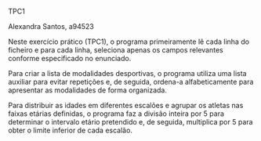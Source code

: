 TPC1 

Alexandra Santos, a94523

Neste exercício prático (TPC1), o programa primeiramente lê cada linha do ficheiro e para cada linha, seleciona apenas os campos relevantes conforme especificado no enunciado.

Para criar a lista de modalidades desportivas, o programa utiliza uma lista auxiliar para evitar repetições e, de seguida, ordena-a alfabeticamente para apresentar as modalidades de forma organizada.

Para distribuir as idades em diferentes escalões e agrupar os atletas nas faixas etárias definidas, o programa faz a divisão inteira por 5 para determinar o intervalo etário pretendido e, de seguida, multiplica por 5 para obter o limite inferior de cada escalão.






